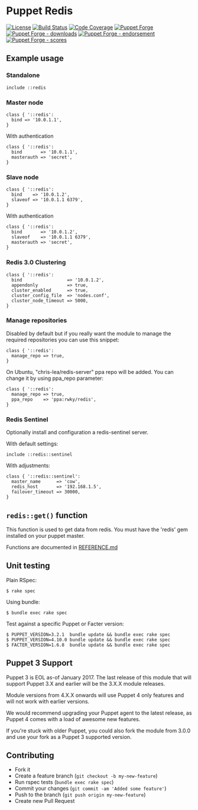 # Puppet Redis

[![License](https://img.shields.io/github/license/voxpupuli/puppet-redis.svg)](https://github.com/voxpupuli/puppet-redis/blob/master/LICENSE)
[![Build Status](https://travis-ci.org/voxpupuli/puppet-redis.png?branch=master)](https://travis-ci.org/voxpupuli/puppet-redis)
[![Code Coverage](https://coveralls.io/repos/github/voxpupuli/puppet-redis/badge.svg?branch=master)](https://coveralls.io/github/voxpupuli/puppet-redis)
[![Puppet Forge](https://img.shields.io/puppetforge/v/puppet/redis.svg)](https://forge.puppetlabs.com/puppet/redis)
[![Puppet Forge - downloads](https://img.shields.io/puppetforge/dt/puppet/redis.svg)](https://forge.puppetlabs.com/puppet/redis)
[![Puppet Forge - endorsement](https://img.shields.io/puppetforge/e/puppet/redis.svg)](https://forge.puppetlabs.com/puppet/redis)
[![Puppet Forge - scores](https://img.shields.io/puppetforge/f/puppet/redis.svg)](https://forge.puppetlabs.com/puppet/redis)

## Example usage

### Standalone

```puppet
include ::redis
```

### Master node

```puppet
class { '::redis':
  bind => '10.0.1.1',
}
```

With authentication

```puppet
class { '::redis':
  bind       => '10.0.1.1',
  masterauth => 'secret',
}
```

### Slave node

```puppet
class { '::redis':
  bind    => '10.0.1.2',
  slaveof => '10.0.1.1 6379',
}
```

With authentication

```puppet
class { '::redis':
  bind       => '10.0.1.2',
  slaveof    => '10.0.1.1 6379',
  masterauth => 'secret',
}
```

### Redis 3.0 Clustering

```puppet
class { '::redis':
  bind                 => '10.0.1.2',
  appendonly           => true,
  cluster_enabled      => true,
  cluster_config_file  => 'nodes.conf',
  cluster_node_timeout => 5000,
}
```

### Manage repositories

Disabled by default but if you really want the module to manage the required
repositories you can use this snippet:

```puppet
class { '::redis':
  manage_repo => true,
}
```

On Ubuntu, "chris-lea/redis-server" ppa repo will be added. You can change it by using ppa_repo parameter:

```puppet
class { '::redis':
  manage_repo => true,
  ppa_repo    => 'ppa:rwky/redis',
}
```

### Redis Sentinel

Optionally install and configuration a redis-sentinel server.

With default settings:

```puppet
include ::redis::sentinel
```

With adjustments:

```puppet
class { '::redis::sentinel':
  master_name      => 'cow',
  redis_host       => '192.168.1.5',
  failover_timeout => 30000,
}
```

## `redis::get()` function

This function is used to get data from redis.
You must have the 'redis' gem installed on your puppet master.

Functions are documented in [REFERENCE.md](REFERENCE.md)

## Unit testing

Plain RSpec:

    $ rake spec

Using bundle:

    $ bundle exec rake spec

Test against a specific Puppet or Facter version:

    $ PUPPET_VERSION=3.2.1  bundle update && bundle exec rake spec
    $ PUPPET_VERSION=4.10.0 bundle update && bundle exec rake spec
    $ FACTER_VERSION=1.6.8  bundle update && bundle exec rake spec

## Puppet 3 Support

Puppet 3 is EOL as-of January 2017. The last release of this module that will
support Puppet 3.X and earlier will be the 3.X.X module releases.

Module versions from 4.X.X onwards will use Puppet 4 only features and will not work with
earlier versions.

We would recommend upgrading your Puppet agent to the latest release, as Puppet 4 comes with a load of awesome new features.

If you're stuck with older Puppet, you could also fork the module from 3.0.0 and use your fork as a Puppet 3 supported version.

## Contributing

* Fork it
* Create a feature branch (`git checkout -b my-new-feature`)
* Run rspec tests (`bundle exec rake spec`)
* Commit your changes (`git commit -am 'Added some feature'`)
* Push to the branch (`git push origin my-new-feature`)
* Create new Pull Request
